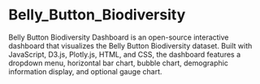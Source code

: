 # Belly_Button_Biodiversity
 Belly Button Biodiversity Dashboard is an open-source interactive dashboard that visualizes the Belly Button Biodiversity dataset. Built with JavaScript, D3.js, Plotly.js, HTML, and CSS, the dashboard features a dropdown menu, horizontal bar chart, bubble chart, demographic information display, and optional gauge chart.
